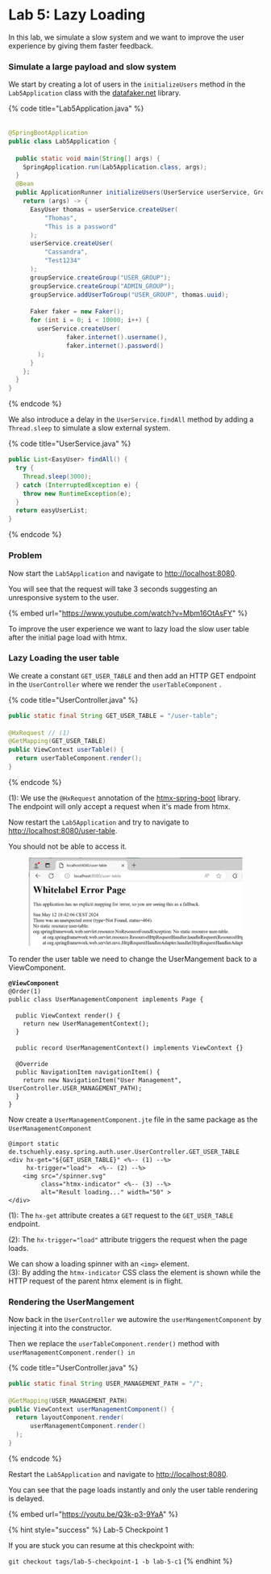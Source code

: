 # Lab 5: Lazy Loading

In this lab, we simulate a slow system and we want to improve the user experience by giving them faster feedback.

### Simulate a large payload and slow system

We start by creating a lot of users in the `initializeUsers` method in the `Lab5Application` class with the [datafaker.net](https://www.datafaker.net/) library.

{% code title="Lab5Application.java" %}
```java

@SpringBootApplication
public class Lab5Application {

  public static void main(String[] args) {
    SpringApplication.run(Lab5Application.class, args);
  }
  @Bean
  public ApplicationRunner initializeUsers(UserService userService, GroupService groupService) {
    return (args) -> {
      EasyUser thomas = userService.createUser(
          "Thomas",
          "This is a password"
      );
      userService.createUser(
          "Cassandra",
          "Test1234"
      );
      groupService.createGroup("USER_GROUP");
      groupService.createGroup("ADMIN_GROUP");
      groupService.addUserToGroup("USER_GROUP", thomas.uuid);
      
      Faker faker = new Faker();
      for (int i = 0; i < 10000; i++) {
        userService.createUser(
                faker.internet().username(),
                faker.internet().password()
        );
      }
    };
  }
}

```
{% endcode %}

We also introduce a delay in the `UserService.findAll` method by adding a `Thread.sleep` to simulate a slow external system.

{% code title="UserService.java" %}
```java
public List<EasyUser> findAll() {
  try {
    Thread.sleep(3000);
  } catch (InterruptedException e) {
    throw new RuntimeException(e);
  }
  return easyUserList;
} 
```
{% endcode %}

### Problem

Now start the `Lab5Application` and navigate to [http://localhost:8080](http://localhost:8080/).

You will see that the request will take 3 seconds suggesting an unresponsive system to the user.

{% embed url="https://www.youtube.com/watch?v=Mbm16OtAsFY" %}

To improve the user experience we want to lazy load the slow user table after the initial page load with htmx.

### Lazy Loading the user table

We create a constant `GET_USER_TABLE` and then add an HTTP GET endpoint in the `UserController` where we render the `userTableComponent` .

{% code title="UserController.java" %}
```java
public static final String GET_USER_TABLE = "/user-table";

@HxRequest // (1)
@GetMapping(GET_USER_TABLE)
public ViewContext userTable() {
  return userTableComponent.render();
}
```
{% endcode %}

(1): We use the `@HxRequest` annotation of the [htmx-spring-boot](https://github.com/wimdeblauwe/htmx-spring-boot) library.\
The endpoint will only accept a request when it's made from htmx.

Now restart the `Lab5Application` and try to navigate to [http://localhost:8080/user-table](http://localhost:8080/user-table).

You should not be able to access it.

<figure><img src="../.gitbook/assets/image (1) (1) (1) (1) (1).png" alt=""><figcaption></figcaption></figure>

To render the user table we need to change the UserMangement back to a ViewComponent.

<pre class="language-java" data-title="UserManagementComponent.java"><code class="lang-java"><strong>@ViewComponent
</strong>@Order(1)
public class UserManagementComponent implements Page {

  public ViewContext render() {
    return new UserManagementContext();
  }

  public record UserManagementContext() implements ViewContext {}

  @Override
  public NavigationItem navigationItem() {
    return new NavigationItem("User Management", UserController.USER_MANAGEMENT_PATH);
  }
}
</code></pre>

Now create a `UserManagementComponent.jte` file in the same package as the `UserManagementComponent`

```
@import static de.tschuehly.easy.spring.auth.user.UserController.GET_USER_TABLE
<div hx-get="${GET_USER_TABLE}" <%-- (1) --%>
     hx-trigger="load">  <%-- (2) --%>
    <img src="/spinner.svg" 
         class="htmx-indicator" <%-- (3) --%>
         alt="Result loading..." width="50" >
</div>
```

(1): The `hx-get` attribute creates a `GET` request to the `GET_USER_TABLE` endpoint.

(2): The `hx-trigger="load"` attribute triggers the request when the page loads.

We can show a loading spinner with an `<img>` element.\
(3): By adding the `htmx-indicator` CSS class the element is shown while the HTTP request of the parent htmx element is in flight.

### Rendering the UserMangement

Now back in the `UserController` we autowire the `userMangementComponent` by injecting it into the constructor.

Then we replace the `userTableComponent.render()` method with `userManagementComponent.render() in`&#x20;

{% code title="UserController.java" %}
```java
public static final String USER_MANAGEMENT_PATH = "/";

@GetMapping(USER_MANAGEMENT_PATH)
public ViewContext userManagementComponent() {
  return layoutComponent.render(
      userManagementComponent.render()
  );
}
```
{% endcode %}

Restart the `Lab5Application` and navigate to [http://localhost:8080](http://localhost:8080/).

You can see that the page loads instantly and only the user table rendering is delayed.

{% embed url="https://youtu.be/Q3k-p3-9YaA" %}

{% hint style="success" %}
Lab-5 Checkpoint 1

If you are stuck you can resume at this checkpoint with:

`git checkout tags/lab-5-checkpoint-1 -b lab-5-c1`
{% endhint %}
